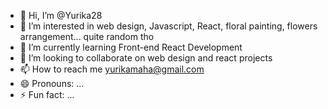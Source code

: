 - 👋 Hi, I’m @Yurika28
- 👀 I’m interested in web design, Javascript, React, floral painting, flowers arrangement... quite random tho
- 🌱 I’m currently learning Front-end React Development
- 💞️ I’m looking to collaborate on web design and react projects
- 📫 How to reach me yurikamaha@gmail.com
- 😄 Pronouns: ...
- ⚡ Fun fact: ...

<!---
Yurika28/Yurika28 is a ✨ special ✨ repository because its `README.md` (this file) appears on your GitHub profile.
You can click the Preview link to take a look at your changes.
--->
